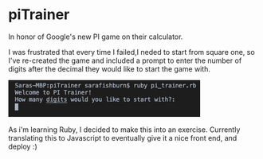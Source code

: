 # piTrainer

In honor of Google's new PI game on their calculator.

I was frustrated that every time I failed,I neded to start from square one, so I've re-created the game and included a prompt
to enter the number of digits after the decimal they would like to start the game with.

![pi trainer game screenshot](pi_trainer-screenshot.png)

As i'm learning Ruby, I decided to make this into an exercise. 
Currently translating this to Javascript to eventually give it a nice front end, and deploy :)
